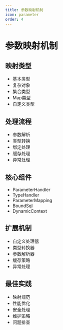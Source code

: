 ```yaml
---
title: 参数映射机制
icon: parameter
order: 4
---
```


# 参数映射机制

## 映射类型
- 基本类型
- 复杂对象
- 集合类型
- Map类型
- 自定义类型

## 处理流程
- 参数解析
- 类型转换
- 绑定处理
- 缓存处理
- 异常处理

## 核心组件
- ParameterHandler
- TypeHandler
- ParameterMapping
- BoundSql
- DynamicContext

## 扩展机制
- 自定义处理器
- 类型转换器
- 参数解析器
- 缓存策略
- 异常处理

## 最佳实践
- 映射规范
- 性能优化
- 安全处理
- 维护策略
- 问题排查
